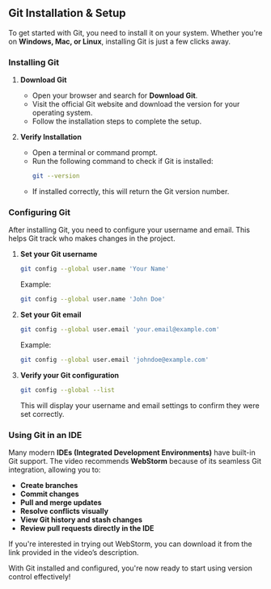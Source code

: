## Git Installation & Setup

To get started with Git, you need to install it on your system. Whether you're on **Windows, Mac, or Linux**, installing Git is just a few clicks away.

### Installing Git

1. **Download Git**

   - Open your browser and search for **Download Git**.
   - Visit the official Git website and download the version for your operating system.
   - Follow the installation steps to complete the setup.

2. **Verify Installation**
   - Open a terminal or command prompt.
   - Run the following command to check if Git is installed:
     ```sh
     git --version
     ```
   - If installed correctly, this will return the Git version number.

### Configuring Git

After installing Git, you need to configure your username and email. This helps Git track who makes changes in the project.

1. **Set your Git username**

   ```sh
   git config --global user.name 'Your Name'
   ```

   Example:

   ```sh
   git config --global user.name 'John Doe'
   ```

2. **Set your Git email**

   ```sh
   git config --global user.email 'your.email@example.com'
   ```

   Example:

   ```sh
   git config --global user.email 'johndoe@example.com'
   ```

3. **Verify your Git configuration**
   ```sh
   git config --global --list
   ```
   This will display your username and email settings to confirm they were set correctly.

### Using Git in an IDE

Many modern **IDEs (Integrated Development Environments)** have built-in Git support. The video recommends **WebStorm** because of its seamless Git integration, allowing you to:

- **Create branches**
- **Commit changes**
- **Pull and merge updates**
- **Resolve conflicts visually**
- **View Git history and stash changes**
- **Review pull requests directly in the IDE**

If you're interested in trying out WebStorm, you can download it from the link provided in the video’s description.

With Git installed and configured, you're now ready to start using version control effectively!
